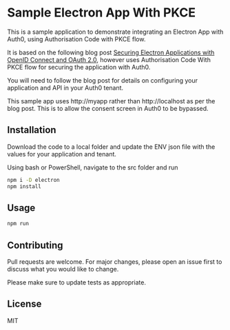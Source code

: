 # Sample Electron App With PKCE

This is a sample application to demonstrate integrating an Electron App with Auth0, using Authorisation Code with PKCE flow. 

It is based on the following blog post [Securing Electron Applications with OpenID Connect and OAuth 2.0](https://auth0.com/blog/securing-electron-applications-with-openid-connect-and-oauth-2/), however uses Authorisation Code With PKCE flow for securing the application with Auth0.

You will need to follow the blog post for details on configuring your application and API in your Auth0 tenant.

This sample app uses http://myapp rather than http://localhost as per the blog post. This is to allow the consent screen in Auth0 to be bypassed.

## Installation

Download the code to a local folder and update the ENV json file with the values for your application and tenant.

Using bash or PowerShell, navigate to the src folder and run

```bash
npm i -D electron
npm install
```

## Usage

```bash
npm run
```

## Contributing
Pull requests are welcome. For major changes, please open an issue first to discuss what you would like to change.

Please make sure to update tests as appropriate.

## License
MIT